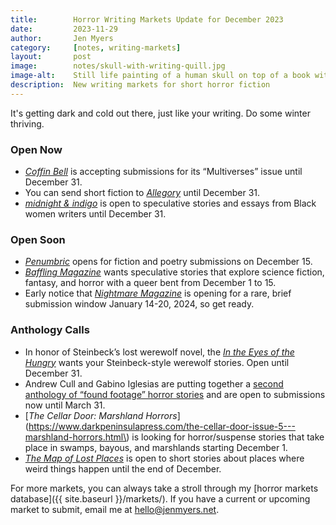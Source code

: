 ```yaml
---
title:        Horror Writing Markets Update for December 2023
date:         2023-11-29
author:       Jen Myers
category:     [notes, writing-markets]
layout:       post
image:        notes/skull-with-writing-quill.jpg
image-alt:    Still life painting of a human skull on top of a book with an overturned glass and a writing quill
description:  New writing markets for short horror fiction
---
```


It's getting dark and cold out there, just like your writing. Do some winter thriving.

### Open Now

- [_Coffin Bell_](https://coffinbell.submittable.com/submit) is accepting submissions for its “Multiverses” issue until December 31.
- You can send short fiction to [_Allegory_](https://www.allegoryezine.com/submissions) until December 31.
- [_midnight & indigo_](https://www.midnightandindigo.com/write-for-us/) is open to speculative stories and essays from Black women writers until December 31.

### Open Soon

- [_Penumbric_](https://www.penumbric.com/subs.html) opens for fiction and poetry submissions on December 15.
- [_Baffling Magazine_](https://www.bafflingmag.com/submissions) wants speculative stories that explore science fiction, fantasy, and horror with a queer bent from December 1 to 15.
- Early notice that [_Nightmare Magazine_](https://adamant.moksha.io/publication/7) is opening for a rare, brief submission window January 14-20, 2024, so get ready.

### Anthology Calls

- In honor of Steinbeck’s lost werewolf novel, the [_In the Eyes of the Hungry_](https://castaignepublishing.bigcartel.com/in-the-eyes-of-the-hungry-submissions) wants your Steinbeck-style werewolf stories. Open until December 31.
- Andrew Cull and Gabino Iglesias are putting together a [second anthology of “found footage” horror stories](https://twitter.com/andrewcull/status/1726411913448542270) and are open to submissions now until March 31.
- [_The Cellar Door: Marshland Horrors_](https://www.darkpeninsulapress.com/the-cellar-door-issue-5---marshland-horrors.html\) is looking for horror/suspense stories that take place in swamps, bayous, and marshlands starting December 1.
- [_The Map of Lost Places_](https://apexbookcompany.moksha.io/publication/the-map-of-lost-places) is open to short stories about places where weird things happen until the end of December.

For more markets, you can always take a stroll through my [horror markets database]({{ site.baseurl }}/markets/). If you have a current or upcoming market to submit, email me at [hello@jenmyers.net](mailto:hello@jenmyers.net).
